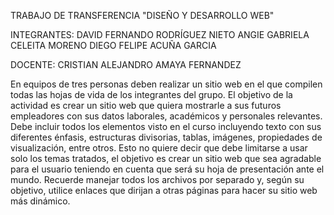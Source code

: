 TRABAJO DE TRANSFERENCIA "DISEÑO Y DESARROLLO WEB"

INTEGRANTES:
DAVID FERNANDO RODRÍGUEZ NIETO
ANGIE GABRIELA CELEITA MORENO
DIEGO FELIPE ACUÑA GARCIA

DOCENTE:
CRISTIAN ALEJANDRO AMAYA FERNANDEZ

En equipos de tres personas deben realizar un sitio web en el
que compilen todas las hojas de vida de los integrantes del
grupo. El objetivo de la actividad es crear un sitio web que
quiera mostrarle a sus futuros empleadores con sus datos
laborales, académicos y personales relevantes.
Debe incluir todos los elementos visto en el curso incluyendo
texto con sus diferentes énfasis, estructuras divisorias, tablas,
imágenes, propiedades de visualización, entre otros. Esto no
quiere decir que debe limitarse a usar solo los temas tratados,
el objetivo es crear un sitio web que sea agradable para el
usuario teniendo en cuenta que será su hoja de presentación
ante el mundo.
Recuerde manejar todos los archivos por separado y, según
su objetivo, utilice enlaces que dirijan a otras páginas para
hacer su sitio web más dinámico.
